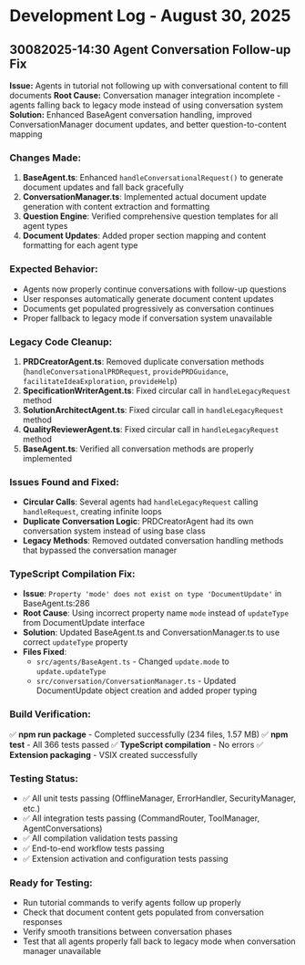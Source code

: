 # Development Log - August 30, 2025

## 30082025-14:30 Agent Conversation Follow-up Fix
**Issue:** Agents in tutorial not following up with conversational content to fill documents
**Root Cause:** Conversation manager integration incomplete - agents falling back to legacy mode instead of using conversation system
**Solution:** Enhanced BaseAgent conversation handling, improved ConversationManager document updates, and better question-to-content mapping

### Changes Made:
1. **BaseAgent.ts**: Enhanced `handleConversationalRequest()` to generate document updates and fall back gracefully
2. **ConversationManager.ts**: Implemented actual document update generation with content extraction and formatting
3. **Question Engine**: Verified comprehensive question templates for all agent types
4. **Document Updates**: Added proper section mapping and content formatting for each agent type

### Expected Behavior:
- Agents now properly continue conversations with follow-up questions
- User responses automatically generate document content updates
- Documents get populated progressively as conversation continues
- Proper fallback to legacy mode if conversation system unavailable

### Legacy Code Cleanup:
1. **PRDCreatorAgent.ts**: Removed duplicate conversation methods (`handleConversationalPRDRequest`, `providePRDGuidance`, `facilitateIdeaExploration`, `provideHelp`)
2. **SpecificationWriterAgent.ts**: Fixed circular call in `handleLegacyRequest` method
3. **SolutionArchitectAgent.ts**: Fixed circular call in `handleLegacyRequest` method  
4. **QualityReviewerAgent.ts**: Fixed circular call in `handleLegacyRequest` method
5. **BaseAgent.ts**: Verified all conversation methods are properly implemented

### Issues Found and Fixed:
- **Circular Calls**: Several agents had `handleLegacyRequest` calling `handleRequest`, creating infinite loops
- **Duplicate Conversation Logic**: PRDCreatorAgent had its own conversation system instead of using base class
- **Legacy Methods**: Removed outdated conversation handling methods that bypassed the conversation manager

### TypeScript Compilation Fix:
- **Issue**: `Property 'mode' does not exist on type 'DocumentUpdate'` in BaseAgent.ts:286
- **Root Cause**: Using incorrect property name `mode` instead of `updateType` from DocumentUpdate interface
- **Solution**: Updated BaseAgent.ts and ConversationManager.ts to use correct `updateType` property
- **Files Fixed**: 
  - `src/agents/BaseAgent.ts` - Changed `update.mode` to `update.updateType`
  - `src/conversation/ConversationManager.ts` - Updated DocumentUpdate object creation and added proper typing

### Build Verification:
✅ **npm run package** - Completed successfully (234 files, 1.57 MB)
✅ **npm test** - All 366 tests passed
✅ **TypeScript compilation** - No errors
✅ **Extension packaging** - VSIX created successfully

### Testing Status:
- ✅ All unit tests passing (OfflineManager, ErrorHandler, SecurityManager, etc.)
- ✅ All integration tests passing (CommandRouter, ToolManager, AgentConversations)
- ✅ All compilation validation tests passing
- ✅ End-to-end workflow tests passing
- ✅ Extension activation and configuration tests passing

### Ready for Testing:
- Run tutorial commands to verify agents follow up properly
- Check that document content gets populated from conversation responses
- Verify smooth transitions between conversation phases
- Test that all agents properly fall back to legacy mode when conversation manager unavailable